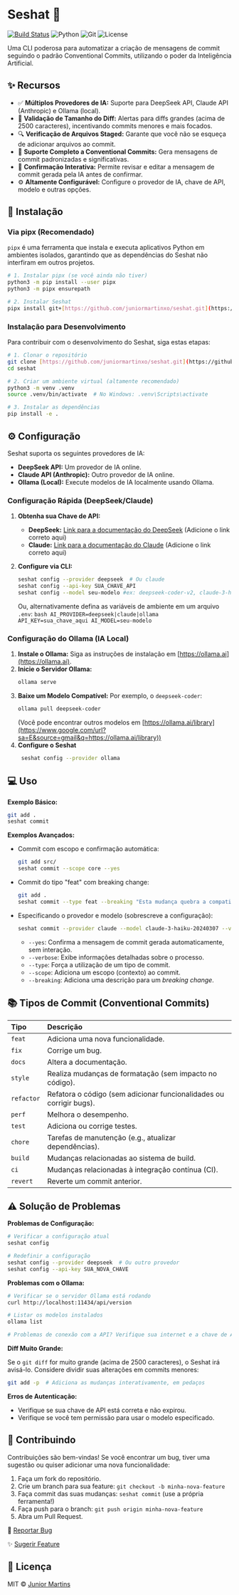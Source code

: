 # Seshat 🤖

[![Build Status](https://img.shields.io/badge/build-passing-brightgreen.svg)](https://github.com/juniormartinxo/seshat) ![Python](https://img.shields.io/badge/Python-3.8%2B-blue)
![Git](https://img.shields.io/badge/Git-Integrado-green)
![License](https://img.shields.io/badge/License-MIT-orange)

Uma CLI poderosa para automatizar a criação de mensagens de commit seguindo o padrão Conventional Commits, utilizando o poder da Inteligência Artificial.

## ✨ Recursos

*   ✅ **Múltiplos Provedores de IA:** Suporte para DeepSeek API, Claude API (Anthropic) e Ollama (local).
*   📏 **Validação de Tamanho do Diff:**  Alertas para diffs grandes (acima de 2500 caracteres), incentivando commits menores e mais focados.
*   🔍 **Verificação de Arquivos Staged:** Garante que você não se esqueça de adicionar arquivos ao commit.
*   📝 **Suporte Completo a Conventional Commits:**  Gera mensagens de commit padronizadas e significativas.
*   🤝 **Confirmação Interativa:**  Permite revisar e editar a mensagem de commit gerada pela IA antes de confirmar.
*   ⚙️ **Altamente Configurável:**  Configure o provedor de IA, chave de API, modelo e outras opções.

## 🚀 Instalação

### Via pipx (Recomendado)

`pipx` é uma ferramenta que instala e executa aplicativos Python em ambientes isolados, garantindo que as dependências do Seshat não interfiram em outros projetos.

```bash
# 1. Instalar pipx (se você ainda não tiver)
python3 -m pip install --user pipx
python3 -m pipx ensurepath

# 2. Instalar Seshat
pipx install git+[https://github.com/juniormartinxo/seshat.git](https://github.com/juniormartinxo/seshat.git)
````

### Instalação para Desenvolvimento

Para contribuir com o desenvolvimento do Seshat, siga estas etapas:

```bash
# 1. Clonar o repositório
git clone [https://github.com/juniormartinxo/seshat.git](https://github.com/juniormartinxo/seshat.git)
cd seshat

# 2. Criar um ambiente virtual (altamente recomendado)
python3 -m venv .venv
source .venv/bin/activate  # No Windows: .venv\Scripts\activate

# 3. Instalar as dependências
pip install -e .
```

## ⚙️ Configuração

Seshat suporta os seguintes provedores de IA:

  * **DeepSeek API:**  Um provedor de IA online.
  * **Claude API (Anthropic):** Outro provedor de IA online.
  * **Ollama (Local):**  Execute modelos de IA localmente usando Ollama.

### Configuração Rápida (DeepSeek/Claude)

1.  **Obtenha sua Chave de API:**

      * **DeepSeek:**  [Link para a documentação do DeepSeek](https://www.google.com/url?sa=E&source=gmail&q=https://platform.deepseek.com/docs) (Adicione o link correto aqui)
      * **Claude:** [Link para a documentação do Claude](https://www.google.com/url?sa=E&source=gmail&q=https://docs.anthropic.com/claude/reference/getting-started-with-claude) (Adicione o link correto aqui)

2.  **Configure via CLI:**

    ```bash
    seshat config --provider deepseek  # Ou claude
    seshat config --api-key SUA_CHAVE_API
    seshat config --model seu-modelo #ex: deepseek-coder-v2, claude-3-haiku-20240307
    ```

    Ou, alternativamente defina as variáveis de ambiente em um arquivo `.env`:
    ` bash AI_PROVIDER=deepseek|claude|ollama API_KEY=sua_chave_aqui AI_MODEL=seu-modelo  `

### Configuração do Ollama (IA Local)

1.  **Instale o Ollama:** Siga as instruções de instalação em [https://ollama.ai](https://ollama.ai).
2.  **Inicie o Servidor Ollama:**
    ```bash
    ollama serve
    ```
3.  **Baixe um Modelo Compatível:**  Por exemplo, o `deepseek-coder`:
    ```bash
    ollama pull deepseek-coder
    ```
    (Você pode encontrar outros modelos em [https://ollama.ai/library](https://www.google.com/url?sa=E&source=gmail&q=https://ollama.ai/library))
4.  **Configure o Seshat**
    ```bash
     seshat config --provider ollama
    ```

## 💻 Uso

**Exemplo Básico:**

```bash
git add .
seshat commit
```

**Exemplos Avançados:**

  * Commit com escopo e confirmação automática:

    ```bash
    git add src/
    seshat commit --scope core --yes
    ```

  * Commit do tipo "feat" com breaking change:

    ```bash
    git add .
    seshat commit --type feat --breaking "Esta mudança quebra a compatibilidade da API."
    ```

  * Especificando o provedor e modelo (sobrescreve a configuração):

    ```bash
    seshat commit --provider claude --model claude-3-haiku-20240307 --verbose
    ```

      * `--yes`: Confirma a mensagem de commit gerada automaticamente, sem interação.
      * `--verbose`: Exibe informações detalhadas sobre o processo.
      * `--type`: Força a utilização de um tipo de commit.
      * `--scope`: Adiciona um escopo (contexto) ao commit.
      * `--breaking`: Adiciona uma descrição para um *breaking change*.

## 📚 Tipos de Commit (Conventional Commits)

| Tipo       | Descrição                                                                 |
| :--------- | :------------------------------------------------------------------------ |
| `feat`     | Adiciona uma nova funcionalidade.                                         |
| `fix`      | Corrige um bug.                                                           |
| `docs`     | Altera a documentação.                                                   |
| `style`    | Realiza mudanças de formatação (sem impacto no código).                   |
| `refactor` | Refatora o código (sem adicionar funcionalidades ou corrigir bugs).         |
| `perf`     | Melhora o desempenho.                                                     |
| `test`     | Adiciona ou corrige testes.                                                |
| `chore`    | Tarefas de manutenção (e.g., atualizar dependências).                      |
| `build`    | Mudanças relacionadas ao sistema de build.                                 |
| `ci`       | Mudanças relacionadas à integração contínua (CI).                       |
| `revert`   | Reverte um commit anterior.                                                |

## ⚠️ Solução de Problemas

**Problemas de Configuração:**

```bash
# Verificar a configuração atual
seshat config

# Redefinir a configuração
seshat config --provider deepseek  # Ou outro provedor
seshat config --api-key SUA_NOVA_CHAVE
```

**Problemas com o Ollama:**

```bash
# Verificar se o servidor Ollama está rodando
curl http://localhost:11434/api/version

# Listar os modelos instalados
ollama list

# Problemas de conexão com a API? Verifique sua internet e a chave de API.
```

**Diff Muito Grande:**

Se o `git diff` for muito grande (acima de 2500 caracteres), o Seshat irá avisá-lo.  Considere dividir suas alterações em commits menores:

```bash
git add -p  # Adiciona as mudanças interativamente, em pedaços
```

**Erros de Autenticação:**

  * Verifique se sua chave de API está correta e não expirou.
  * Verifique se você tem permissão para usar o modelo especificado.

## 🤝 Contribuindo

Contribuições são bem-vindas\!  Se você encontrar um bug, tiver uma sugestão ou quiser adicionar uma nova funcionalidade:

1.  Faça um fork do repositório.
2.  Crie um branch para sua feature: `git checkout -b minha-nova-feature`
3.  Faça commit das suas mudanças: `seshat commit` (use a própria ferramenta\!)
4.  Faça push para o branch: `git push origin minha-nova-feature`
5.  Abra um Pull Request.

🐛 [Reportar Bug](https://github.com/juniormartinxo/seshat/issues)

✨ [Sugerir Feature](https://github.com/juniormartinxo/seshat/issues)

## 📝 Licença

MIT © [Junior Martins](https://github.com/juniormartinxo)
